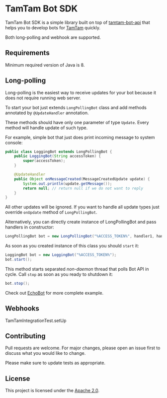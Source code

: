 # TamTam Bot SDK

TamTam Bot SDK is a simple library built on top of [tamtam-bot-api](https://github.com/tamtam-chat/tamtam-bot-api) that
helps you to develop bots for [TamTam](https://tamtam.chat) quickly.

Both long-polling and webhook are supported.

## Requirements

Minimum required version of Java is 8.

## Long-polling

Long-polling is the easiest way to receive updates for your bot because it does not require running web server.

To start your bot just extends `LongPollingBot` class and add methods annotated by `@UpdateHandler` annotation.

These methods should have only one parameter of type `Update`. Every method will handle update of such type.

For example, simple bot that just does print incoming message to system console:

```java
public class LoggingBot extends LongPollingBot {
    public LoggingBot(String accessToken) {
        super(accessToken);
    }

    @UpdateHandler
    public Object onMessageCreated(MessageCreatedUpdate update) {
        System.out.println(update.getMessage());
        return null; // return null if we do not want to reply
    }
}
```

All other updates will be ignored. If you want to handle all update types just override `onUpdate` method of `LongPollingBot`.

Alternatively, you can directly create instance of LongPollingBot and pass handlers in constructor:
```java
LongPollingBot bot = new LongPollingBot("%ACCESS_TOKEN%", handler1, handler2); // handler can be any object that has methods annotated with `@UpdateHandler`
```

As soon as you created instance of this class you should `start` it:

```java
LoggingBot bot = new LoggingBot("%ACCESS_TOKEN%");
bot.start();
```
This method starts separated *non-daemon* thread that polls Bot API in cycle.
Call `stop` as soon as you ready to shutdown it:

```java
bot.stop();
```

Check out [EchoBot](examples/longpolling-echobot/src/main/java/chat/tamtam/echobot/Main.java) for more complete example.

## Webhooks

TamTamIntegrationTest.setUp

## Contributing

Pull requests are welcome. For major changes, please open an issue first to discuss what you would like to change.

Please make sure to update tests as appropriate.

## License

This project is licensed under the [Apache 2.0](https://www.apache.org/licenses/LICENSE-2.0).